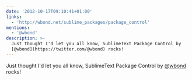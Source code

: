 ```yaml
---
date: '2012-10-17T09:10:41+01:00'
links:
  - 'http://wbond.net/sublime_packages/package_control'
mentions:
  - '@wbond'
description: >-
  Just thought I'd let you all know, SublimeText Package Control by
  [@wbond](https://twitter.com/@wbond) rocks!
---
```

Just thought I'd let you all know, SublimeText Package Control by [@wbond](https://twitter.com/@wbond) rocks! 
